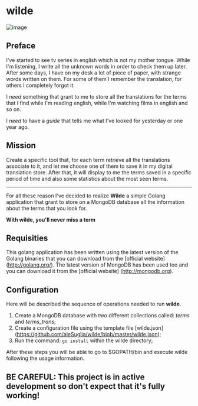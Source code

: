 # wilde #
![image](http://kickassfacts.com/wp-content/uploads/2013/10/OscarWildes.jpg)
## Preface ##

I've started to see tv series in english which is not my mother tongue. While I'm listening, I write all the unknown words in order to check them up later. After some days, I have on my desk a lot of piece of paper, with strange words written on them.
For some of them I remember the translation, for others I completely forgot it.

I *need* something that grant to me to store all the translations for the terms that I find while I'm reading english, while I'm watching films in english and so on.

I *need* to have a *guide* that tells me what I've looked for yesterday or one year ago.

## Mission ##

Create a specific tool that, for each term retrieve all the translations associate to it, and let me choose one of them to save it in my digital translation store.
After that, it will display to me the terms saved in a specific period of time and also some statistics about the most seen terms.

-------------------------------------------------------------------------------

For all these reason I've decided to realize **Wilde** a simple Golang application that grant to store on a MongoDB database all the information about
the terms that you look for.

**With wilde, you'll never miss a term**

## Requisities ##

This golang application has been written using the latest version of the Golang binaries that you can download from the [official website] (http://golang.org/). 
The latest version of MongoDB has been used too and you can download it from the [official website] (http://mongodb.org).

## Configuration ##
Here will be described the sequence of operations needed to run **wilde**.
1. Create a MongoDB database with two different collections called: *terms* and *terms_trans*;
2. Create a configuration file using the template file [wilde.json] (https://github.com/aleSuglia/wilde/blob/master/wilde.json);
3. Run the command: `go install` within the wilde directory;

After these steps you will be able to go to $GOPATH/bin and execute wilde following the usage information.

## BE CAREFUL: This project is in active development so don't expect that it's fully working! ##
